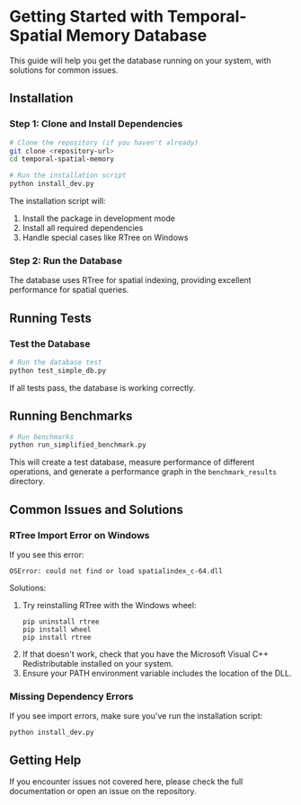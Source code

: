 # Getting Started with Temporal-Spatial Memory Database

This guide will help you get the database running on your system, with solutions for common issues.

## Installation

### Step 1: Clone and Install Dependencies

```bash
# Clone the repository (if you haven't already)
git clone <repository-url>
cd temporal-spatial-memory

# Run the installation script
python install_dev.py
```

The installation script will:
1. Install the package in development mode
2. Install all required dependencies
3. Handle special cases like RTree on Windows

### Step 2: Run the Database

The database uses RTree for spatial indexing, providing excellent performance for spatial queries.

## Running Tests

### Test the Database

```bash
# Run the database test
python test_simple_db.py
```

If all tests pass, the database is working correctly.

## Running Benchmarks

```bash
# Run benchmarks
python run_simplified_benchmark.py
```

This will create a test database, measure performance of different operations, and generate a performance graph in the `benchmark_results` directory.

## Common Issues and Solutions

### RTree Import Error on Windows

If you see this error:
```
OSError: could not find or load spatialindex_c-64.dll
```

Solutions:
1. Try reinstalling RTree with the Windows wheel: 
   ```
   pip uninstall rtree
   pip install wheel
   pip install rtree
   ```
2. If that doesn't work, check that you have the Microsoft Visual C++ Redistributable installed on your system.
3. Ensure your PATH environment variable includes the location of the DLL.

### Missing Dependency Errors

If you see import errors, make sure you've run the installation script:
```
python install_dev.py
```

## Getting Help

If you encounter issues not covered here, please check the full documentation or open an issue on the repository. 